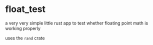 # float_test

a very very simple little rust app to test whether floating point math is working properly

uses the `rand` crate
